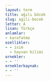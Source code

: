 ```yaml
---
layout: term
title: ağılı böcek
slug: agili-bocek
letter: A
lisan: Türkçe
anlamlar:
- karafatma
ozellikler:
- - isim
  - hayvan bilimi
ornekler:
- - ''
orneklerkaynak:
- - ''
---
```


